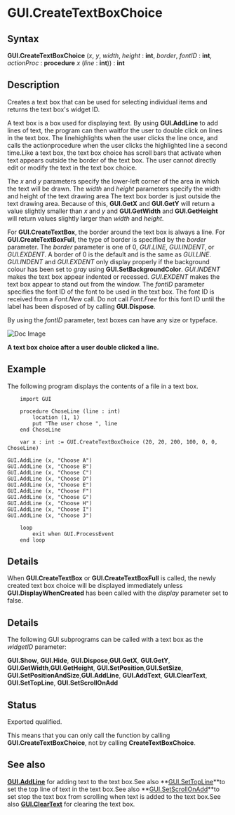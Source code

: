 
# GUI.CreateTextBoxChoice

## Syntax
**GUI.CreateTextBoxChoice** (_x_, _y_, _width_, _height_ : **int**,    _border_, _fontID_ : **int**, _actionProc_ : **procedure** _x_ (_line_ : **int**)) : **int**

## Description
Creates a text box that can be used for selecting individual items and returns the text box's widget ID. 

A text box is a box used for displaying text. By using **GUI.AddLine** to add lines of text, the program can then waitfor the user to double click on lines in the text box.  The linehighlights when the user clicks the line once, and calls the actionprocedure when the user clicks the highlighted line a second time.Like a text box, the text box choice has scroll bars that activate when text appears outside the border of the text box. The user cannot directly edit or modify the text in the text box choice.

The _x_ and _y_ parameters specify the lower-left corner of the area in which the text will be drawn. The _width_ and _height_ parameters specify the width and height of the text drawing area The text box border is just outside the text drawing area. Because of this, **GUI.GetX** and **GUI.GetY** will return a value slightly smaller than _x_ and _y_ and **GUI.GetWidth** and **GUI.GetHeight** will return values slightly larger than _width_ and _height_.

For **GUI.CreateTextBox**, the border around the text box is always a line. For **GUI.CreateTextBoxFull**, the type of border is specified by the _border_ parameter. The _border_ parameter is one of 0, _GUI.LINE_, _GUI.INDENT_, or _GUI.EXDENT_. A border of 0 is the default and is the same as _GUI.LINE_. _GUI.INDENT_ and _GUI.EXDENT_ only display properly if the background colour has been set to _gray_ using **GUI.SetBackgroundColor**. _GUI.INDENT_ makes the text box appear indented or recessed. _GUI.EXDENT_ makes the text box appear to stand out from the window. The _fontID_ parameter specifies the font ID of the font to be used in the text box. The font ID is received from a _Font.New_ call. Do not call _Font.Free_ for this font ID until the label has been disposed of by calling **GUI.Dispose**.

By using the _fontID_ parameter, text boxes can have any size or typeface.



![Doc Image](gui_createtextboxchoice01.gif)

**A text box choice after a user double clicked a line.**


## Example
The following program displays the contents of a file in a text box.



        import GUI 

        procedure ChoseLine (line : int)
            location (1, 1)
            put "The user chose ", line
        end ChoseLine
        
        var x : int := GUI.CreateTextBoxChoice (20, 20, 200, 100, 0, 0, ChoseLine)

	GUI.AddLine (x, "Choose A")
	GUI.AddLine (x, "Choose B")
	GUI.AddLine (x, "Choose C")
	GUI.AddLine (x, "Choose D")
	GUI.AddLine (x, "Choose E")
	GUI.AddLine (x, "Choose F")
	GUI.AddLine (x, "Choose G")
	GUI.AddLine (x, "Choose H")
	GUI.AddLine (x, "Choose I")
	GUI.AddLine (x, "Choose J")

        loop
            exit when GUI.ProcessEvent
        end loop
## Details
When **GUI.CreateTextBox** or **GUI.CreateTextBoxFull** is called, the newly created text box choice will be displayed immediately unless **GUI.DisplayWhenCreated** has been called with the _display_ parameter set to false. 


## Details
The following GUI subprograms can be called with a text box as the _widgetID_ parameter:


**GUI.Show**, **GUI.Hide**, **GUI.Dispose**,**GUI.GetX**, **GUI.GetY**, **GUI.GetWidth**,**GUI.GetHeight**, **GUI.SetPosition**,**GUI.SetSize**, **GUI.SetPositionAndSize**,**GUI.AddLine**, **GUI.AddText**, **GUI.ClearText**, **GUI.SetTopLine**, **GUI.SetScrollOnAdd** 



## Status
Exported qualified.

This means that you can only call the function by calling **GUI.CreateTextBoxChoice**, not by calling **CreateTextBoxChoice**.


## See also
**[GUI.AddLine](gui_addline.html)** for adding text to the text box.See also **[GUI.SetTopLine](gui_settopline.html)**to set the top line of text in the text box.See also **[GUI.SetScrollOnAdd](gui_setscrollonadd.html)**to set stop the text box from scrolling when text is added to the text box.See also **[GUI.ClearText](gui_cleartext.html)** for clearing the text box.

